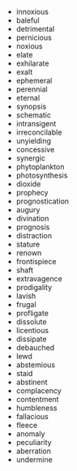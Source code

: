 - innoxious
- baleful
- detrimental
- pernicious
- noxious
- elate
- exhilarate
- exalt
- ephemeral
- perennial
- eternal
- synopsis
- schematic
- intransigent
- irreconcilable
- unyielding
- concessive
- synergic
- phytoplankton
- photosynthesis
- dioxide
- prophecy
- prognostication
- augury
- divination
- prognosis
- distraction
- stature
- renown
- frontispiece
- shaft
- extravagence
- prodigality
- lavish
- frugal
- profligate
- dissolute
- licentious
- dissipate
- debauched
- lewd
- abstemious
- staid
- abstinent
- complacency
- contentment
- humbleness
- fallacious
- fleece
- anomaly
- peculiarity
- aberration
- undermine
